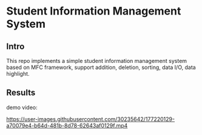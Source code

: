 # Student Information Management System

## Intro
This repo implements a simple student information management system based on MFC framework, support addition, deletion, sorting, data I/O, data highlight.

## Results
demo video:

https://user-images.githubusercontent.com/30235642/177220129-a70079e4-b64d-481b-8d78-62643af0129f.mp4
